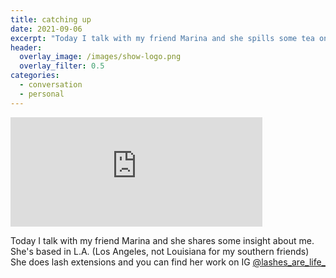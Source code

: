 ```yaml
---
title: catching up
date: 2021-09-06
excerpt: "Today I talk with my friend Marina and she spills some tea on me and other things"
header:
  overlay_image: /images/show-logo.png
  overlay_filter: 0.5
categories:
  - conversation
  - personal
---
```

<iframe src="https://open.spotify.com/embed-podcast/episode/2TLXFb81fBWqPXzhmnWptT" width="80%" height="175" frameborder="0" allowtransparency="true" allow="encrypted-media"></iframe>

Today I talk with my friend Marina and she shares some insight about me. She's based in L.A. (Los Angeles, not Louisiana for my southern friends) She does lash extensions and you can find her work on IG [@lashes_are_life_](https://www.instagram.com/lashes_are_life_)
